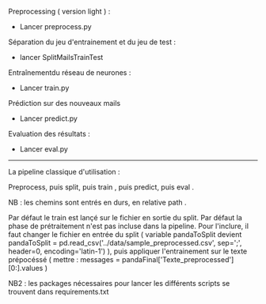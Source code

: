 Preprocessing ( version light ) :

- Lancer preprocess.py


Séparation du jeu d'entrainement et du jeu de test :

- lancer SplitMailsTrainTest

Entraînementdu réseau de neurones :

- Lancer train.py

Prédiction sur des nouveaux mails

- Lancer predict.py

Evaluation des résultats :

- Lancer eval.py

--------------------------------------------------------------

La pipeline classique d'utilisation :

Preprocess, puis split, puis train , puis predict, puis eval .


NB : les chemins sont entrés en durs, en relative path .

Par défaut le train est lançé sur le fichier en sortie du split.
Par défaut la phase de prétraitement n'est pas incluse dans la pipeline. Pour l'inclure, il faut changer le fichier en entrée du split ( variable pandaToSplit devient pandaToSplit = pd.read_csv('../data/sample_preprocessed.csv', sep=';', header=0, encoding='latin-1') ), puis appliquer l'entrainement sur le texte prépocéssé ( mettre : messages = pandaFinal['Texte_preprocessed'][0:].values )



NB2 : les packages nécessaires pour lancer les différents scripts se trouvent dans requirements.txt